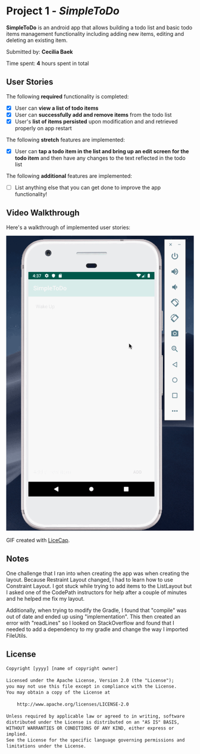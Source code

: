 # Project 1 - *SimpleToDo*

**SimpleToDo** is an android app that allows building a todo list and basic todo items management functionality including adding new items, editing and deleting an existing item.

Submitted by: **Cecilia Baek**

Time spent: **4** hours spent in total

## User Stories

The following **required** functionality is completed:

* [X] User can **view a list of todo items**
* [X] User can **successfully add and remove items** from the todo list
* [X] User's **list of items persisted** upon modification and and retrieved properly on app restart

The following **stretch** features are implemented:

* [X] User can **tap a todo item in the list and bring up an edit screen for the todo item** and then have any changes to the text reflected in the todo list

The following **additional** features are implemented:

* [ ] List anything else that you can get done to improve the app functionality!

## Video Walkthrough

Here's a walkthrough of implemented user stories:

![Walkthrough](walkthrough2.gif)

GIF created with [LiceCap](http://www.cockos.com/licecap/).

## Notes

One challenge that I ran into when creating the app was when creating the layout. Because Restraint Layout changed, 
I had to learn how to use Constraint Layout. I got stuck while trying to add items to the ListLayout but I asked one of the 
CodePath instructors for help after a couple of minutes and he helped me fix my layout. 

Additionally, when trying to modify the Gradle, I found that "compile" was out of date and ended up using "implementation". This
then created an error with "readLines" so I looked on StackOverflow and found that I needed to add a dependency to my gradle and 
change the way I imported FileUtils. 


## License

    Copyright [yyyy] [name of copyright owner]

    Licensed under the Apache License, Version 2.0 (the "License");
    you may not use this file except in compliance with the License.
    You may obtain a copy of the License at

        http://www.apache.org/licenses/LICENSE-2.0

    Unless required by applicable law or agreed to in writing, software
    distributed under the License is distributed on an "AS IS" BASIS,
    WITHOUT WARRANTIES OR CONDITIONS OF ANY KIND, either express or implied.
    See the License for the specific language governing permissions and
    limitations under the License.
